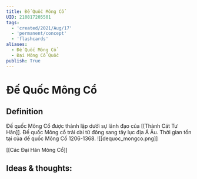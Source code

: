 ```yaml
---
title: Đế Quốc Mông Cổ
UID: 210817205501
tags:
  - 'created/2021/Aug/17'
  - 'permanent/concept'
  - 'flashcards'
aliases: 
  - Đế Quốc Mông Cổ
  - Đại Mông Cổ Quốc
publish: True
---
```

# Đế Quốc Mông Cổ

## Definition
Đế quốc Mông Cổ được thành lập dưới sự lãnh đạo của [[Thành Cát Tư Hãn]]. Đế quốc Mông cổ trải dài từ đông sang tây lục địa Á Âu. Thời gian tồn tại của đế quốc Mông Cổ 1206-1368.
![[dequoc_mongco.png]]

[[Các Đại Hãn Mông Cổ]]

## Ideas & thoughts:

